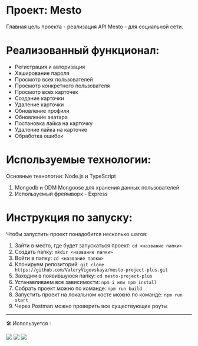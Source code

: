 <h1> Проект: Mesto </h1>

 Главная цель проекта - реализация API Mesto - для социальной сети.

# Реализованный функционал:
<ul>
  <li>Регистрация и авторизация</li>
  <li>Хэширование пароля</li>
  <li>Просмотр всех пользователей</li>
  <li>Просмотр конкретного пользователя</li>
  <li>Просмотр всех карточек</li>
  <li>Создание карточки</li>
  <li>Удаление карточки</li>
  <li>Обновление профиля</li>
  <li>Обновление аватара</li>
  <li>Постановка лайка на карточку</li>
  <li>Удаление лайка на карточке</li>
  <li>Обработка ошибок</li>
</ul>

# Используемые технологии:
Основные технологии: Node.js и TypeScript
  1. Mongodb и ODM Mongoose для хранения данных пользователей
  2. Используемый фреймворк - Express

# Инструкция по запуску:
Чтобы запустить проект понадобится несколько шагов:
1. Зайти в место, где будет запускаться проект: 
   `cd <название папки>`
2. Создать папку:
   `mkdir <название папки>`
3. Войти в папку:
   `cd <название папки>`
4. Клонируем репозиторий:
   `git clone https://github.com/ValeryVigovskaya/mesto-project-plus.git`
5. Заходим в появившуюся папку:
   `cd mesto-project-plus`
6. Устанавливаем все зависимости:
   `npm i или npm install`
7. Собрать проект можно по команде:
   `npm run build`
9. Запустить проект на локальном хосте можно по команде:
    `npm run start`
10. Через Postman можно проверить все существующие роуты

 ---
  :hammer_and_wrench: Используется :

 <div>
  <img src="https://img.shields.io/badge/node.js%20-%2343853D.svg?&style=for-the-badge&logo=node.js&logoColor=white"/>
  <img src="https://img.shields.io/badge/express.js%20-%23404d59.svg?&style=for-the-badge"/>
  <img src="https://img.shields.io/badge/typescript%20-%23007ACC.svg?&style=for-the-badge&logo=typescript&logoColor=white"/>
